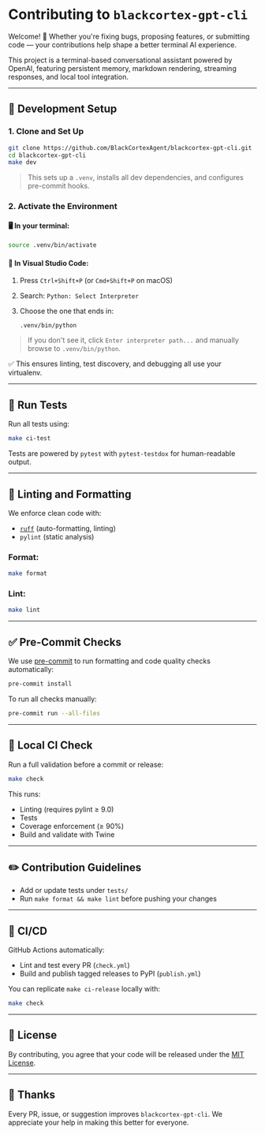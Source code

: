 # Contributing to `blackcortex-gpt-cli`

Welcome! 🎉 Whether you're fixing bugs, proposing features, or submitting code — your contributions help shape a better terminal AI experience.

This project is a terminal-based conversational assistant powered by OpenAI, featuring persistent memory, markdown rendering, streaming responses, and local tool integration.

---

## 🧰 Development Setup

### 1. Clone and Set Up

```bash
git clone https://github.com/BlackCortexAgent/blackcortex-gpt-cli.git
cd blackcortex-gpt-cli
make dev
```

> This sets up a `.venv`, installs all dev dependencies, and configures pre-commit hooks.

### 2. Activate the Environment

#### 🖥️ In your terminal:

```bash
source .venv/bin/activate
```

#### 🧠 In **Visual Studio Code**:

1. Press `Ctrl+Shift+P` (or `Cmd+Shift+P` on macOS)
2. Search: `Python: Select Interpreter`
3. Choose the one that ends in:

   ```
   .venv/bin/python
   ```

> If you don't see it, click `Enter interpreter path...` and manually browse to `.venv/bin/python`.

✅ This ensures linting, test discovery, and debugging all use your virtualenv.

---

## 🧪 Run Tests

Run all tests using:

```bash
make ci-test
```

Tests are powered by `pytest` with `pytest-testdox` for human-readable output.

---

## 🧼 Linting and Formatting

We enforce clean code with:

- [`ruff`](https://docs.astral.sh/ruff/) (auto-formatting, linting)
- `pylint` (static analysis)

### Format:

```bash
make format
```

### Lint:

```bash
make lint
```

---

## ✅ Pre-Commit Checks

We use [pre-commit](https://pre-commit.com) to run formatting and code quality checks automatically:

```bash
pre-commit install
```

To run all checks manually:

```bash
pre-commit run --all-files
```

---

## 🔁 Local CI Check

Run a full validation before a commit or release:

```bash
make check
```

This runs:

- Linting (requires pylint ≥ 9.0)
- Tests
- Coverage enforcement (≥ 90%)
- Build and validate with Twine

---

## ✏️ Contribution Guidelines

- Add or update tests under `tests/`
- Run `make format && make lint` before pushing your changes

---

## 🚀 CI/CD

GitHub Actions automatically:

- Lint and test every PR (`check.yml`)
- Build and publish tagged releases to PyPI (`publish.yml`)

You can replicate `make ci-release` locally with:

```bash
make check
```

---

## 📜 License

By contributing, you agree that your code will be released under the [MIT License](LICENSE).

---

## 🙏 Thanks

Every PR, issue, or suggestion improves `blackcortex-gpt-cli`. We appreciate your help in making this better for everyone.
